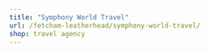 ```yaml
---
title: "Symphony World Travel"
url: /fetcham-leatherhead/symphony-world-travel/
shop: travel agency
---
```

